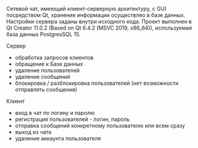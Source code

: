 Cетевой чат, имеющий клиент-серверную архитектуру, с GUI посредством Qt, хранение информации осуществлео в базе данных.
Настройки сервера заданы внутри исходного кода.
Проект выполнен в Qt Creator 11.0.2 (Based on Qt 6.4.2 (MSVC 2019, x86_64)), используемая база данных PostgresSQL 15.

Сервер
- обработка запросов клиентов
- обращение к Базе данных
- удаление пользователей
- удаление сообщений
- блокировка / разблокировка пользователей (нет возможности отправлять сообщения)

Клиент
- вход в чат по логину и паролю
- регистрация пользователей - логин, пароль
- отправка сообщений конкретному пользователю или всем сразу
- выход из чата 
- удаление аккаунта пользователя
